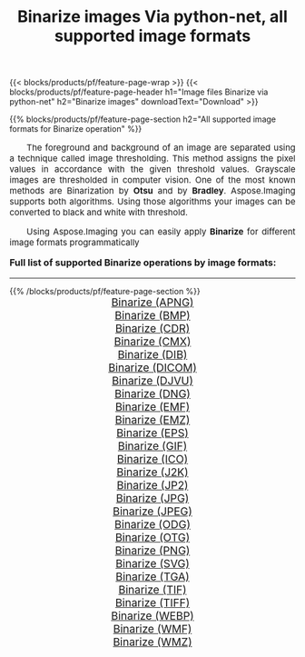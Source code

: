 ﻿---
title: Binarize images Via python-net, all supported image formats 
weight: 3920
url: /he/python-net/binarize/ 
lang: he
langdirlevel: 2
locales: zh-hans,ja,it,ru,de,es,fr,nl,id,lt,pl,pt,vi,tr,ko,zh-hant,ar,hi,th,sv,cs,uk,he
description: Using Aspose.Imaging you can easily Binarize images Via python-net
---

{{< blocks/products/pf/feature-page-wrap >}}
{{< blocks/products/pf/feature-page-header h1="Image files Binarize via python-net" h2="Binarize images" downloadText="Download" >}}


{{% blocks/products/pf/feature-page-section  h2="All supported image formats for Binarize operation" %}}
<p align="justify" style="text-indent:2em;font-size:15px;">
The foreground and background of an image are separated using a technique called image thresholding. This method assigns the pixel values in accordance with the given threshold values. Grayscale images are thresholded in computer vision. One of the most known methods are Binarization by <b>Otsu</b> and by <b>Bradley</b>. Aspose.Imaging supports both algorithms. Using those algorithms your images can be converted to black and white with threshold.
</p>
<p align="justify" style="text-indent:2em;font-size:15px;">
Using Aspose.Imaging you can easily apply <b>Binarize</b> for different image formats programmatically
</p>
<h3 style="margin-top:16px;">
Full list of supported Binarize operations by image formats:
</h3>
<hr/>
{{% /blocks/products/pf/feature-page-section %}}
<div class="container-fluid productfamilypage bg-gray">
    <div class="convertypes bg-gray agp-content section">
        <div class="container">
		<div class="row other-converters" style="gap: 10px;font-size: 19px;text-align:center;">
		    <div class='col-md-3 other-converter remove-lp remove-rp'><a href="/imaging/he/python-net/binarize/apng/" style="padding:15px;">Binarize (APNG)</a></div><div class='col-md-3 other-converter remove-lp remove-rp'><a href="/imaging/he/python-net/binarize/bmp/" style="padding:15px;">Binarize (BMP)</a></div><div class='col-md-3 other-converter remove-lp remove-rp'><a href="/imaging/he/python-net/binarize/cdr/" style="padding:15px;">Binarize (CDR)</a></div><div class='col-md-3 other-converter remove-lp remove-rp'><a href="/imaging/he/python-net/binarize/cmx/" style="padding:15px;">Binarize (CMX)</a></div><div class='col-md-3 other-converter remove-lp remove-rp'><a href="/imaging/he/python-net/binarize/dib/" style="padding:15px;">Binarize (DIB)</a></div><div class='col-md-3 other-converter remove-lp remove-rp'><a href="/imaging/he/python-net/binarize/dicom/" style="padding:15px;">Binarize (DICOM)</a></div><div class='col-md-3 other-converter remove-lp remove-rp'><a href="/imaging/he/python-net/binarize/djvu/" style="padding:15px;">Binarize (DJVU)</a></div><div class='col-md-3 other-converter remove-lp remove-rp'><a href="/imaging/he/python-net/binarize/dng/" style="padding:15px;">Binarize (DNG)</a></div><div class='col-md-3 other-converter remove-lp remove-rp'><a href="/imaging/he/python-net/binarize/emf/" style="padding:15px;">Binarize (EMF)</a></div><div class='col-md-3 other-converter remove-lp remove-rp'><a href="/imaging/he/python-net/binarize/emz/" style="padding:15px;">Binarize (EMZ)</a></div><div class='col-md-3 other-converter remove-lp remove-rp'><a href="/imaging/he/python-net/binarize/eps/" style="padding:15px;">Binarize (EPS)</a></div><div class='col-md-3 other-converter remove-lp remove-rp'><a href="/imaging/he/python-net/binarize/gif/" style="padding:15px;">Binarize (GIF)</a></div><div class='col-md-3 other-converter remove-lp remove-rp'><a href="/imaging/he/python-net/binarize/ico/" style="padding:15px;">Binarize (ICO)</a></div><div class='col-md-3 other-converter remove-lp remove-rp'><a href="/imaging/he/python-net/binarize/j2k/" style="padding:15px;">Binarize (J2K)</a></div><div class='col-md-3 other-converter remove-lp remove-rp'><a href="/imaging/he/python-net/binarize/jp2/" style="padding:15px;">Binarize (JP2)</a></div><div class='col-md-3 other-converter remove-lp remove-rp'><a href="/imaging/he/python-net/binarize/jpg/" style="padding:15px;">Binarize (JPG)</a></div><div class='col-md-3 other-converter remove-lp remove-rp'><a href="/imaging/he/python-net/binarize/jpeg/" style="padding:15px;">Binarize (JPEG)</a></div><div class='col-md-3 other-converter remove-lp remove-rp'><a href="/imaging/he/python-net/binarize/odg/" style="padding:15px;">Binarize (ODG)</a></div><div class='col-md-3 other-converter remove-lp remove-rp'><a href="/imaging/he/python-net/binarize/otg/" style="padding:15px;">Binarize (OTG)</a></div><div class='col-md-3 other-converter remove-lp remove-rp'><a href="/imaging/he/python-net/binarize/png/" style="padding:15px;">Binarize (PNG)</a></div><div class='col-md-3 other-converter remove-lp remove-rp'><a href="/imaging/he/python-net/binarize/svg/" style="padding:15px;">Binarize (SVG)</a></div><div class='col-md-3 other-converter remove-lp remove-rp'><a href="/imaging/he/python-net/binarize/tga/" style="padding:15px;">Binarize (TGA)</a></div><div class='col-md-3 other-converter remove-lp remove-rp'><a href="/imaging/he/python-net/binarize/tif/" style="padding:15px;">Binarize (TIF)</a></div><div class='col-md-3 other-converter remove-lp remove-rp'><a href="/imaging/he/python-net/binarize/tiff/" style="padding:15px;">Binarize (TIFF)</a></div><div class='col-md-3 other-converter remove-lp remove-rp'><a href="/imaging/he/python-net/binarize/webp/" style="padding:15px;">Binarize (WEBP)</a></div><div class='col-md-3 other-converter remove-lp remove-rp'><a href="/imaging/he/python-net/binarize/wmf/" style="padding:15px;">Binarize (WMF)</a></div><div class='col-md-3 other-converter remove-lp remove-rp'><a href="/imaging/he/python-net/binarize/wmz/" style="padding:15px;">Binarize (WMZ)</a></div>
                </div>
        </div>
    </div>
</div>
<br/>
